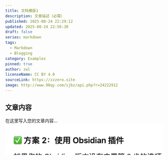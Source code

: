 ```yaml
---
title: 文档模版1
description: 文章描述（必需）
published: 2025-08-24 22:29:12
updated: 2025-08-24 22:56:30
draft: false
series: markdown
tags:
  - Markdown
  - Blogging
category: Examples
pinned: true
author: zwl
licenseName: CC BY 4.0
sourceLink: https://zzzero.site
image: http://www.98qy.com/sjbz/api.php?r=24222912
---
```



## 文章内容

在这里写入您的文章内容... 
![](assets/Pasted%20image%2020250824225640.png)